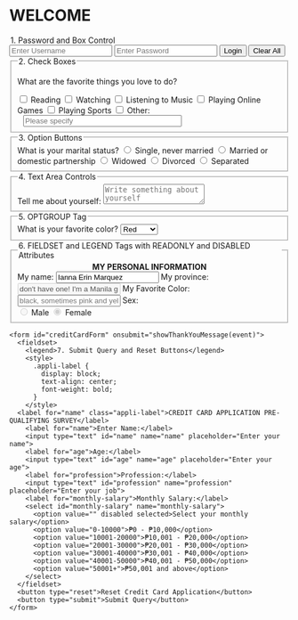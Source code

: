 <!DOCTYPE html>
<html>
<head>
<style>

fieldset label {
    display: flex;
    align-items: center;
    margin: 8px 0;
}

input[type="checkbox"], 
input[type="radio"] {
    margin: 0 10px 0 0;
    width: auto;
    display: inline-block;
}

.checkbox-group,
.radio-group {
    text-align: left;
    margin-left: 20px;
}

body {
  background-image: url('https://i.imgur.com/M2CKpMF.jpeg');
  background-repeat: no-repeat;
  background-attachment: fixed;  
  background-size: cover;
  font-family: Arial, sans-serif;
  display: flex;
  justify-content: center;
  align-items: center;
  min-height: 100vh;
  margin: 0;
}
.container {
  background: rgba(255, 255, 255, 0.9);
  padding: 20px;
  border-radius: 10px;
  box-shadow:  0 4px 10px rgba(0, 0, 0, 0.1);
  text-align: center;
  max-width: 600px;
}
input {
  display: block;
  width: calc(100% - 20px);
  margin: 10px auto;
  padding: 10px;
  border: 1px solid #ccc;
  border-radius: 5px;
}
button {
  background-color: #4CAF50;
  color: white;
  padding: 10px 15px;
  border: none;
  border-radius: 5px;
  cursor: pointer;
  width: 100%;
  margin-top: 10px;
}
button:hover {
  background-color: #45a049;
}
.clear {
  background-color: #f44336;
}
.clear:hover {
  background-color: #d32f2f;
}
.hidden {
  display: none;
}
fieldset {
  border: 1px solid #ccc;
  border-radius: 5px;
  padding: 10px;
  margin: 10px 0;
  text-align: left;
}
legend {
  font-weight: bold;
  color: #a7835a;
  padding: 0 10px;
}
input[readonly], input[disabled] {
  background-color: #f0f0f0;
  color: #888;
  cursor: not-allowed;
}
textarea {
  width: calc(100% - 20px);
  padding: 10px;
  margin: 10px 0;
  border: 1px solid #ccc;
  border-radius: 5px;
  resize: vertical;
}
select {
  width: 100%;
  padding: 10px;
  margin: 10px 0;
  border: 1px solid #ccc;
  border-radius: 5px;
  background-color: white;
  font-family: Arial, sans-serif;
}
</style>
<script>

function clearFields() {
  document.getElementById('username').value = '';
  document.getElementById('password').value = '';
  document.getElementById('loginFields').classList.remove('hidden');
  document.getElementById('additionalFields').classList.add('hidden');
}
function showAdditionalFields() {
  const username = document.getElementById('username').value;
  const password = document.getElementById('password').value;

  if (username && password) {
    document.getElementById('loginFields').classList.add('hidden');
    document.getElementById('additionalFields').classList.remove('hidden');
  } else {
    alert('Please enter both username and password.');
  }
}
</script>
</head>
<body>

<!-- Login Fields -->
<div class="container" id="loginFields">
  <h1>WELCOME</h1>
  <legend>1. Password and Box Control</legend>
  <input type="text" id="username" placeholder="Enter Username">
  <input type="password" id="password" placeholder="Enter Password">
  <button type="button" onclick="showAdditionalFields()">Login</button>
  <button type="button" class="clear" onclick="clearFields()">Clear All</button>
</div>

<div class="container hidden" id="additionalFields">
  
  <!-- Checkboxes -->
  <fieldset>
    <legend>2. Check Boxes</legend>
    <p>What are the favorite things you love to do?</p>
    <div class="checkbox-group">
      <label><input type="checkbox" name="hobby" value="Reading"> Reading</label>
      <label><input type="checkbox" name="hobby" value="Watching"> Watching</label>
      <label><input type="checkbox" name="hobby" value="Listening to Music"> Listening to Music</label>
      <label><input type="checkbox" name="hobby" value="Playing Online Games"> Playing Online Games</label>
      <label><input type="checkbox" name="hobby" value="Playing Sports"> Playing Sports</label>
      <label>
        <input type="checkbox" name="hobby" value="Other"> Other: 
        <input type="text" placeholder="Please specify" style="width: 60%; margin-left: 10px;">
      </label>
    </div>
  </fieldset>

  <!-- Option Buttons -->
  <fieldset>
    <legend>3. Option Buttons</legend>
    <div class="radio-group">
    <label for="you">What is your marital status?</label>
      <label><input type="radio" name="maritalStatus" value="Single"> Single, never married</label>
      <label><input type="radio" name="maritalStatus" value="Married"> Married or domestic partnership</label>
      <label><input type="radio" name="maritalStatus" value="Widowed"> Widowed</label>
      <label><input type="radio" name="maritalStatus" value="Divorced"> Divorced</label>
      <label><input type="radio" name="maritalStatus" value="Separated"> Separated</label>
    </div>
  </fieldset>

  <!-- Text Area -->
  <fieldset>
    <legend>4. Text Area Controls</legend>
    <label for="you">Tell me about yourself:</label>
    <textarea placeholder="Write something about yourself"></textarea>
  </fieldset>

  <!-- Optgroup Control -->
  <fieldset>
    <legend>5. OPTGROUP Tag</legend>
    <label for="color">What is your favorite color?</label>
    <select>
      <option value="Red">Red</option>
      <option value="Blue">Blue</option>
      <option value="Green">Green</option>
      <option value="Yellow">Yellow</option>
      <option value="Orange">Orange</option>
      <option value="Purple">Purple</option>
      <option value="Pink">Pink</option>
      <option value="Black">Black</option>
      <option value="White">White</option>
      <option value="Brown">Brown</option>
    </select>
  </fieldset>

  <!-- Personal Information -->
  <fieldset>
    <legend>6. FIELDSET and LEGEND Tags with READONLY and DISABLED Attributes</legend>
    <style>
        .personal-info-label {
          display: block;
          text-align: center;
          font-weight: bold;
        }
      </style>
    <label for="name" class="personal-info-label">MY PERSONAL INFORMATION</label>
    <label for="name">My name:</label>
    <input type="text" id="name" name="name" value="Ianna Erin Marquez" readonly>
    <label for="province-info">My province:</label>
    <input type="text" id="province-info" name="province-info" value="don't have one! I'm a Manila girlie :)" disabled>
    <label for="color">My Favorite Color:</label>
    <input type="text" id="color" name="color" placeholder="black, sometimes pink and yellow" readonly>
    <label>Sex:</label>
    <div class="radio-group">
      <label><input type="radio" name="sex" value="male" disabled> Male</label>
      <label><input type="radio" name="sex" value="female" checked disabled> Female</label>
    </div>
  </fieldset>

  <script>
    function showThankYouMessage(event) {
      event.preventDefault(); 

      document.getElementById('additionalFields').style.display = 'none';
  
      const thankYouMessage = document.createElement('div');
      thankYouMessage.innerHTML = `
        <div class="container">
          <h2>Thank You!</h2>
          <p>Your submission has been received.</p>
        </div>
      `;
      document.body.appendChild(thankYouMessage);
    }
    </script>
    

    <form id="creditCardForm" onsubmit="showThankYouMessage(event)">
      <fieldset>
        <legend>7. Submit Query and Reset Buttons</legend>
        <style>
          .appli-label {
            display: block;
            text-align: center;
            font-weight: bold;
          }
        </style>
      <label for="name" class="appli-label">CREDIT CARD APPLICATION PRE-QUALIFYING SURVEY</label>
        <label for="name">Enter Name:</label>
        <input type="text" id="name" name="name" placeholder="Enter your name">
        <label for="age">Age:</label>
        <input type="text" id="age" name="age" placeholder="Enter your age">
        <label for="profession">Profession:</label>
        <input type="text" id="profession" name="profession" placeholder="Enter your job">
        <label for="monthly-salary">Monthly Salary:</label>
        <select id="monthly-salary" name="monthly-salary">
          <option value="" disabled selected>Select your monthly salary</option>
          <option value="0-10000">₱0 - ₱10,000</option>
          <option value="10001-20000">₱10,001 - ₱20,000</option>
          <option value="20001-30000">₱20,001 - ₱30,000</option>
          <option value="30001-40000">₱30,001 - ₱40,000</option>
          <option value="40001-50000">₱40,001 - ₱50,000</option>
          <option value="50001+">₱50,001 and above</option>
        </select>
      </fieldset>
      <button type="reset">Reset Credit Card Application</button>
      <button type="submit">Submit Query</button>
    </form>
    
</div>
</body>
</html>
